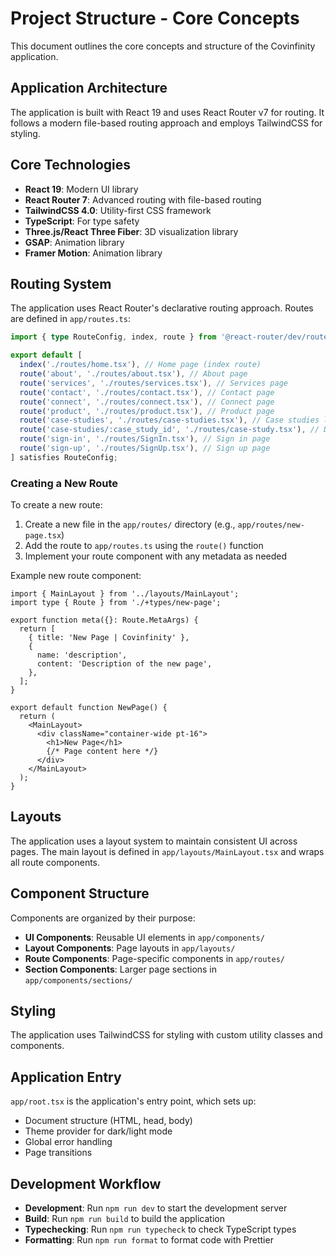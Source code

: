 # Project Structure - Core Concepts

This document outlines the core concepts and structure of the Covinfinity application.

## Application Architecture

The application is built with React 19 and uses React Router v7 for routing. It follows a modern file-based routing approach and employs TailwindCSS for styling.

## Core Technologies

- **React 19**: Modern UI library
- **React Router 7**: Advanced routing with file-based routing
- **TailwindCSS 4.0**: Utility-first CSS framework
- **TypeScript**: For type safety
- **Three.js/React Three Fiber**: 3D visualization library
- **GSAP**: Animation library
- **Framer Motion**: Animation library

## Routing System

The application uses React Router's declarative routing approach. Routes are defined in `app/routes.ts`:

```typescript
import { type RouteConfig, index, route } from '@react-router/dev/routes';

export default [
  index('./routes/home.tsx'), // Home page (index route)
  route('about', './routes/about.tsx'), // About page
  route('services', './routes/services.tsx'), // Services page
  route('contact', './routes/contact.tsx'), // Contact page
  route('connect', './routes/connect.tsx'), // Connect page
  route('product', './routes/product.tsx'), // Product page
  route('case-studies', './routes/case-studies.tsx'), // Case studies listing
  route('case-studies/:case_study_id', './routes/case-study.tsx'), // Dynamic case study page
  route('sign-in', './routes/SignIn.tsx'), // Sign in page
  route('sign-up', './routes/SignUp.tsx'), // Sign up page
] satisfies RouteConfig;
```

### Creating a New Route

To create a new route:

1. Create a new file in the `app/routes/` directory (e.g., `app/routes/new-page.tsx`)
2. Add the route to `app/routes.ts` using the `route()` function
3. Implement your route component with any metadata as needed

Example new route component:

```tsx
import { MainLayout } from '../layouts/MainLayout';
import type { Route } from './+types/new-page';

export function meta({}: Route.MetaArgs) {
  return [
    { title: 'New Page | Covinfinity' },
    {
      name: 'description',
      content: 'Description of the new page',
    },
  ];
}

export default function NewPage() {
  return (
    <MainLayout>
      <div className="container-wide pt-16">
        <h1>New Page</h1>
        {/* Page content here */}
      </div>
    </MainLayout>
  );
}
```

## Layouts

The application uses a layout system to maintain consistent UI across pages. The main layout is defined in `app/layouts/MainLayout.tsx` and wraps all route components.

## Component Structure

Components are organized by their purpose:

- **UI Components**: Reusable UI elements in `app/components/`
- **Layout Components**: Page layouts in `app/layouts/`
- **Route Components**: Page-specific components in `app/routes/`
- **Section Components**: Larger page sections in `app/components/sections/`

## Styling

The application uses TailwindCSS for styling with custom utility classes and components.

## Application Entry

`app/root.tsx` is the application's entry point, which sets up:

- Document structure (HTML, head, body)
- Theme provider for dark/light mode
- Global error handling
- Page transitions

## Development Workflow

- **Development**: Run `npm run dev` to start the development server
- **Build**: Run `npm run build` to build the application
- **Typechecking**: Run `npm run typecheck` to check TypeScript types
- **Formatting**: Run `npm run format` to format code with Prettier
